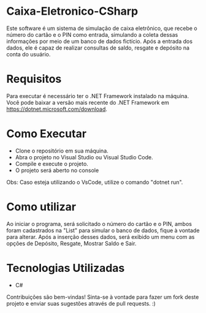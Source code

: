# Caixa-Eletronico-CSharp
Este software é um sistema de simulação de caixa eletrônico, que recebe o número do cartão e o PIN como entrada, simulando a coleta dessas informações por meio de um banco de dados fictício. Após a entrada dos dados, ele é capaz de realizar consultas de saldo, resgate e depósito na conta do usuário.

# Requisitos
Para executar é necessário ter o .NET Framework instalado na máquina. Você pode baixar a versão mais recente do .NET Framework em https://dotnet.microsoft.com/download.

# Como Executar
- Clone o repositório em sua máquina.
- Abra o projeto no Visual Studio ou Visual Studio Code.
- Compile e execute o projeto.
- O projeto será aberto no console

Obs: Caso esteja utilizando o VsCode, utilize o comando "dotnet run".

# Como utilizar
Ao iniciar o programa, será solicitado o número do cartão e o PIN, ambos foram cadastrados na "List<titularCartao>" para simular o banco de dados, fique à vontade para alterar. Após a inserção desses dados, será exibido um menu com as opções de Depósito, Resgate, Mostrar Saldo e Sair.

# Tecnologias Utilizadas
- C#

Contribuições são bem-vindas! Sinta-se à vontade para fazer um fork deste projeto e enviar suas sugestões através de pull requests. :)
